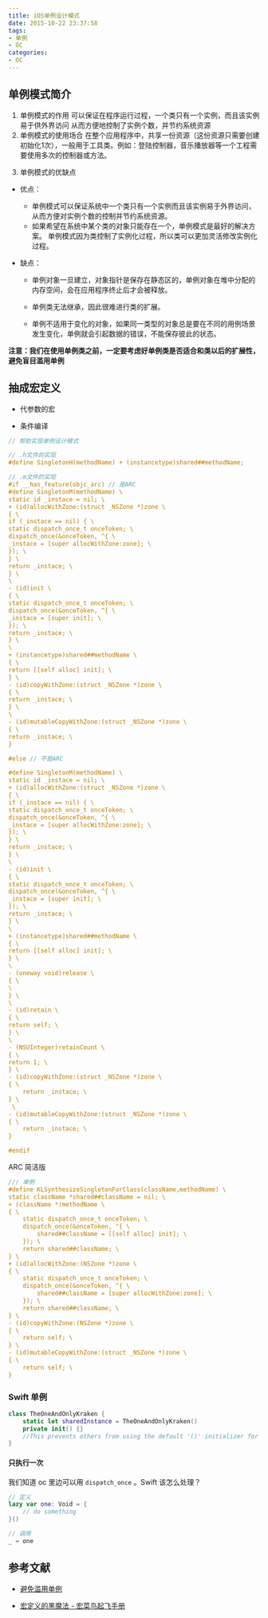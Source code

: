 ```yaml
---
title: iOS单例设计模式
date: 2015-10-22 23:37:58
tags:
- 单例
- OC
categories:
- OC
---
```




## 单例模式简介

1. 单例模式的作用
    可以保证在程序运行过程，一个类只有一个实例，而且该实例易于供外界访问 从而方便地控制了实例个数，并节约系统资源
2. 单例模式的使用场合
    在整个应用程序中，共享一份资源（这份资源只需要创建初始化1次），一般用于工具类。例如：登陆控制器，音乐播放器等一个工程需要使用多次的控制器或方法。

<!--more-->

3. 单例模式的优缺点

- 优点：

  - 单例模式可以保证系统中一个类只有一个实例而且该实例易于外界访问，从而方便对实例个数的控制并节约系统资源。 
  - 如果希望在系统中某个类的对象只能存在一个，单例模式是最好的解决方案。 单例模式因为类控制了实例化过程，所以类可以更加灵活修改实例化过程。

- 缺点：

  - 单例对象一旦建立，对象指针是保存在静态区的，单例对象在堆中分配的内存空间，会在应用程序终止后才会被释放。 

  - 单例类无法继承，因此很难进行类的扩展。 
  - 单例不适用于变化的对象，如果同一类型的对象总是要在不同的用例场景发生变化，单例就会引起数据的错误，不能保存彼此的状态。

**注意：我们在使用单例类之前，一定要考虑好单例类是否适合和类以后的扩展性，避免盲目滥用单例**



## 抽成宏定义

- 代参数的宏

- 条件编译


```objective-c
// 帮助实现单例设计模式

// .h文件的实现
#define SingletonH(methodName) + (instancetype)shared##methodName;

// .m文件的实现
#if __has_feature(objc_arc) // 是ARC
#define SingletonM(methodName) \
static id _instace = nil; \
+ (id)allocWithZone:(struct _NSZone *)zone \
{ \
if (_instace == nil) { \
static dispatch_once_t onceToken; \
dispatch_once(&onceToken, ^{ \
_instace = [super allocWithZone:zone]; \
}); \
} \
return _instace; \
} \
\
- (id)init \
{ \
static dispatch_once_t onceToken; \
dispatch_once(&onceToken, ^{ \
_instace = [super init]; \
}); \
return _instace; \
} \
\
+ (instancetype)shared##methodName \
{ \
return [[self alloc] init]; \
} \
- (id)copyWithZone:(struct _NSZone *)zone \
{ \
return _instace; \
} \
\
- (id)mutableCopyWithZone:(struct _NSZone *)zone \
{ \
return _instace; \
}

#else // 不是ARC

#define SingletonM(methodName) \
static id _instace = nil; \
+ (id)allocWithZone:(struct _NSZone *)zone \
{ \
if (_instace == nil) { \
static dispatch_once_t onceToken; \
dispatch_once(&onceToken, ^{ \
_instace = [super allocWithZone:zone]; \
}); \
} \
return _instace; \
} \
\
- (id)init \
{ \
static dispatch_once_t onceToken; \
dispatch_once(&onceToken, ^{ \
_instace = [super init]; \
}); \
return _instace; \
} \
\
+ (instancetype)shared##methodName \
{ \
return [[self alloc] init]; \
} \
\
- (oneway void)release \
{ \
\
} \
\
- (id)retain \
{ \
return self; \
} \
\
- (NSUInteger)retainCount \
{ \
return 1; \
} \
- (id)copyWithZone:(struct _NSZone *)zone \
{ \
    return _instace; \
} \
 \
- (id)mutableCopyWithZone:(struct _NSZone *)zone \
{ \
    return _instace; \
}

#endif

```

ARC 简洁版

```objective-c
/// 单例
#define KLSynthesizeSingletonForClass(className,methodName) \
static className *shared##className = nil; \
+ (className *)methodName \
{ \
    static dispatch_once_t onceToken; \
    dispatch_once(&onceToken, ^{ \
        shared##className = [[self alloc] init]; \
    }); \
    return shared##className; \
} \
+ (id)allocWithZone:(NSZone *)zone \
{ \
    static dispatch_once_t onceToken; \
    dispatch_once(&onceToken, ^{ \
        shared##className = [super allocWithZone:zone]; \
    }); \
    return shared##className; \
} \
- (id)copyWithZone:(NSZone *)zone \
{ \
    return self; \
} \
- (id)mutableCopyWithZone:(struct _NSZone *)zone \
{ \
    return self; \
}
```



### Swift 单例

```swift
class TheOneAndOnlyKraken {
    static let sharedInstance = TheOneAndOnlyKraken()  
    private init() {} 
    //This prevents others from using the default '()' initializer for this class.
}
```

#### 只执行一次

我们知道  oc 里边可以用 `dispatch_once` 。Swift  该怎么处理？

```swift
// 定义
lazy var one: Void = {
    // do something
}()

// 调用
_ = one
```





## 参考文献

- [避免滥用单例](https://objccn.io/issue-13-2/)

* [宏定义的黑魔法 - 宏菜鸟起飞手册](https://onevcat.com/2014/01/black-magic-in-macro/)
